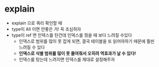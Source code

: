 # explain

- explain 으로 쿼리 확인할 때
- type이 All 이면 안좋은 거! 꼭 조심하자
- type이 ref 면 인덱스를 탄건데 인덱스를 줬을 때 보다 느려질 수있다 
  - 인덱스로 범위를 많이 못 잡게 되면, 결국 테이블을 또 읽어야하기 때문에 훨씬 느려질 수 있다
  - **인덱스로 식별 범위를 많이 못 줄여줘서 오히려 역효과가 날 수 있다!**
  - 인덱스를 탔는데 느려지면 인덱스를 제대로 설정해주자
